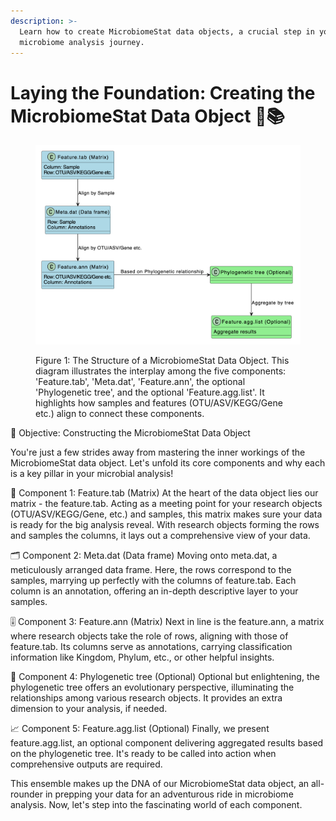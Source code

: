 ```yaml
---
description: >-
  Learn how to create MicrobiomeStat data objects, a crucial step in your
  microbiome analysis journey.
---
```


# Laying the Foundation: Creating the MicrobiomeStat Data Object 🧱📚

<figure><img src="../../.gitbook/assets/image.png" alt=""><figcaption><p>Figure 1: The Structure of a MicrobiomeStat Data Object. This diagram illustrates the interplay among the five components: 'Feature.tab', 'Meta.dat', 'Feature.ann', the optional 'Phylogenetic tree', and the optional 'Feature.agg.list'. It highlights how samples and features (OTU/ASV/KEGG/Gene etc.) align to connect these components.</p></figcaption></figure>

🎯 Objective: Constructing the MicrobiomeStat Data Object

You're just a few strides away from mastering the inner workings of the MicrobiomeStat data object. Let's unfold its core components and why each is a key pillar in your microbial analysis!

🧮 Component 1: Feature.tab (Matrix) At the heart of the data object lies our matrix - the feature.tab. Acting as a meeting point for your research objects (OTU/ASV/KEGG/Gene, etc.) and samples, this matrix makes sure your data is ready for the big analysis reveal. With research objects forming the rows and samples the columns, it lays out a comprehensive view of your data.

🗂 Component 2: Meta.dat (Data frame) Moving onto meta.dat, a meticulously arranged data frame. Here, the rows correspond to the samples, marrying up perfectly with the columns of feature.tab. Each column is an annotation, offering an in-depth descriptive layer to your samples.

🎚 Component 3: Feature.ann (Matrix) Next in line is the feature.ann, a matrix where research objects take the role of rows, aligning with those of feature.tab. Its columns serve as annotations, carrying classification information like Kingdom, Phylum, etc., or other helpful insights.

🌳 Component 4: Phylogenetic tree (Optional) Optional but enlightening, the phylogenetic tree offers an evolutionary perspective, illuminating the relationships among various research objects. It provides an extra dimension to your analysis, if needed.

📈 Component 5: Feature.agg.list (Optional) Finally, we present feature.agg.list, an optional component delivering aggregated results based on the phylogenetic tree. It's ready to be called into action when comprehensive outputs are required.

This ensemble makes up the DNA of our MicrobiomeStat data object, an all-rounder in prepping your data for an adventurous ride in microbiome analysis. Now, let's step into the fascinating world of each component.

